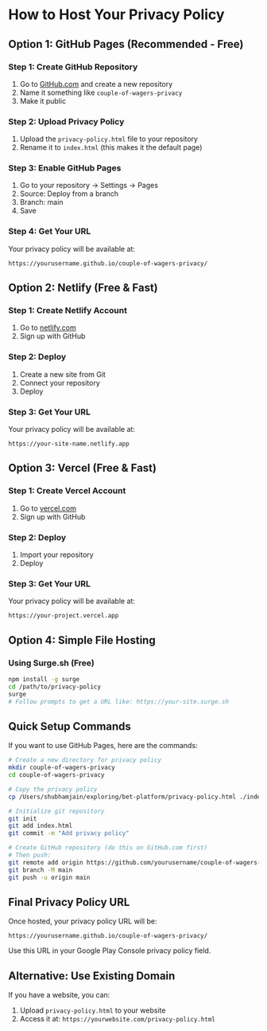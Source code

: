 # How to Host Your Privacy Policy

## Option 1: GitHub Pages (Recommended - Free)

### Step 1: Create GitHub Repository
1. Go to [GitHub.com](https://github.com) and create a new repository
2. Name it something like `couple-of-wagers-privacy`
3. Make it public

### Step 2: Upload Privacy Policy
1. Upload the `privacy-policy.html` file to your repository
2. Rename it to `index.html` (this makes it the default page)

### Step 3: Enable GitHub Pages
1. Go to your repository → Settings → Pages
2. Source: Deploy from a branch
3. Branch: main
4. Save

### Step 4: Get Your URL
Your privacy policy will be available at:
```
https://yourusername.github.io/couple-of-wagers-privacy/
```

## Option 2: Netlify (Free & Fast)

### Step 1: Create Netlify Account
1. Go to [netlify.com](https://netlify.com)
2. Sign up with GitHub

### Step 2: Deploy
1. Create a new site from Git
2. Connect your repository
3. Deploy

### Step 3: Get Your URL
Your privacy policy will be available at:
```
https://your-site-name.netlify.app
```

## Option 3: Vercel (Free & Fast)

### Step 1: Create Vercel Account
1. Go to [vercel.com](https://vercel.com)
2. Sign up with GitHub

### Step 2: Deploy
1. Import your repository
2. Deploy

### Step 3: Get Your URL
Your privacy policy will be available at:
```
https://your-project.vercel.app
```

## Option 4: Simple File Hosting

### Using Surge.sh (Free)
```bash
npm install -g surge
cd /path/to/privacy-policy
surge
# Follow prompts to get a URL like: https://your-site.surge.sh
```

## Quick Setup Commands

If you want to use GitHub Pages, here are the commands:

```bash
# Create a new directory for privacy policy
mkdir couple-of-wagers-privacy
cd couple-of-wagers-privacy

# Copy the privacy policy
cp /Users/shubhamjain/exploring/bet-platform/privacy-policy.html ./index.html

# Initialize git repository
git init
git add index.html
git commit -m "Add privacy policy"

# Create GitHub repository (do this on GitHub.com first)
# Then push:
git remote add origin https://github.com/yourusername/couple-of-wagers-privacy.git
git branch -M main
git push -u origin main
```

## Final Privacy Policy URL

Once hosted, your privacy policy URL will be:
```
https://yourusername.github.io/couple-of-wagers-privacy/
```

Use this URL in your Google Play Console privacy policy field.

## Alternative: Use Existing Domain

If you have a website, you can:
1. Upload `privacy-policy.html` to your website
2. Access it at: `https://yourwebsite.com/privacy-policy.html`

